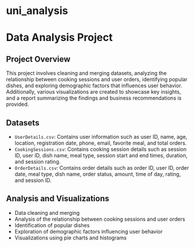 # uni_analysis
# Data Analysis Project

## Project Overview
This project involves cleaning and merging datasets, analyzing the relationship between cooking sessions and user orders, identifying popular dishes, and exploring demographic factors that influences user behavior. Additionally, various visualizations are created to showcase key insights, and a report summarizing the findings and business recommendations is provided.

## Datasets
- `UserDetails.csv`: Contains user information such as user ID, name, age, location, registration date, phone, email, favorite meal, and total orders.
- `CookingSessions.csv`: Contains cooking session details such as session ID, user ID, dish name, meal type, session start and end times, duration, and session rating.
- `OrderDetails.csv`: Contains order details such as order ID, user ID, order date, meal type, dish name, order status, amount, time of day, rating, and session ID.

## Analysis and Visualizations
- Data cleaning and merging
- Analysis of the relationship between cooking sessions and user orders
- Identification of popular dishes
- Exploration of demographic factors influencing user behavior
- Visualizations using pie charts and histograms

